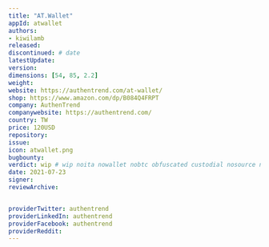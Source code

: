 ```yaml
---
title: "AT.Wallet"
appId: atwallet
authors:
- kiwilamb
released: 
discontinued: # date
latestUpdate:
version:
dimensions: [54, 85, 2.2]
weight: 
website: https://authentrend.com/at-wallet/
shop: https://www.amazon.com/dp/B084Q4FRPT
company: AuthenTrend
companywebsite: https://authentrend.com/
country: TW
price: 120USD
repository: 
issue:
icon: atwallet.png
bugbounty:
verdict: wip # wip noita nowallet nobtc obfuscated custodial nosource nonverifiable reproducible bounty defunct
date: 2021-07-23
signer:
reviewArchive:


providerTwitter: authentrend
providerLinkedIn: authentrend
providerFacebook: authentrend
providerReddit: 
---
```


